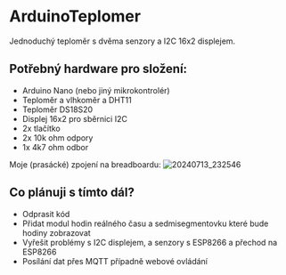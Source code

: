 # ArduinoTeplomer
Jednoduchý teploměr s dvěma senzory a I2C 16x2 displejem.
## Potřebný hardware pro složení:
 - Arduino Nano (nebo jiný mikrokontrolér)
 - Teploměr a vlhkoměr a DHT11
 - Teploměr DS18S20
 - Displej 16x2 pro sběrnici I2C
 - 2x tlačítko
 - 2x 10k ohm odpory
 - 1x 4k7 ohm odbor

Moje (prasácké) zpojení na breadboardu:
![20240713_232546](https://github.com/user-attachments/assets/3f4c0ff5-665e-4379-ab03-c0d0914073d1)

## Co plánuji s tímto dál?
- Odprasit kód
- Přidat modul hodin reálného času a sedmisegmentovku které bude hodiny zobrazovat
- Vyřešit problémy s I2C displejem, a senzory s ESP8266 a přechod na ESP8266
- Posílání dat přes MQTT případně webové ovládání
